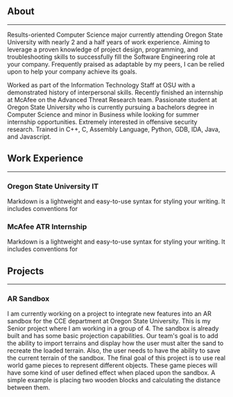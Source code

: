 ## About
---
<p id="main-content">Results-oriented Computer Science major currently attending Oregon State University with nearly 2 and a half
years of work experience. Aiming to leverage a proven knowledge of project design, programming, and
troubleshooting skills to successfully fill the Software Engineering role at your company. Frequently praised as
adaptable by my peers, I can be relied upon to help your company achieve its goals.

Worked as part of the Information Technology Staff at OSU with a demonstrated history of interpersonal skills. Recently finished an internship at McAfee on the Advanced Threat Research team. Passionate student at Oregon State University who is currently pursuing a bachelors degree in Computer Science and minor in Business while looking for summer internship opportunities. Extremely interested in offensive security research. Trained in C++, C, Assembly Language, Python, GDB, IDA, Java, and Javascript.</p>

## Work Experience
---
### Oregon State University IT
<p id="main-content">Markdown is a lightweight and easy-to-use syntax for styling your writing. It includes conventions for</p>

### McAfee ATR Internship
<p id="main-content">Markdown is a lightweight and easy-to-use syntax for styling your writing. It includes conventions for</p>

## Projects
---
### AR Sandbox
<p id="main-content">I am currently working on a project to integrate new features into an AR sandbox for the CCE department at Oregon State University. This is my Senior project where I am working in a group of 4. The sandbox is already built and has some basic projection capabilities. Our team's goal is to add the ability to import terrains and display how the user must alter the sand to recreate the loaded terrain. Also, the user needs to have the ability to save the current terrain of the sandbox. The final goal of this project is to use real world game pieces to represent different objects. These game pieces will have some kind of user defined effect when placed upon the sandbox. A simple example is placing two wooden blocks and calculating the distance between them.</p>
